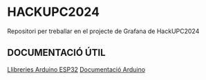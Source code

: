 # HACKUPC2024
Repositori per treballar en el projecte de Grafana de HackUPC2024

## DOCUMENTACIÓ ÚTIL
[Llibreries Arduino ESP32](https://espressif-docs.readthedocs-hosted.com/projects/arduino-esp32/en/latest/libraries.html)
[Documentació Arduino](https://www.arduino.cc/reference/en/)
